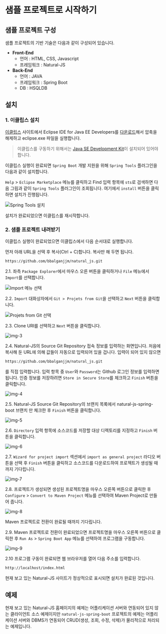 샘플 프로젝트로 시작하기
===

<ul class="contents links" style="margin-left: -267px;width: 237px;"></ul>

[eclipse]: https://www.eclipse.org
[eclipse-download]: https://www.eclipse.org/downloads/eclipse-packages/
[jdk]: http://www.oracle.com/technetwork/java/javase/downloads/index.html

[img-0]: ./images/gtst/gtst2000/0.png
[img-1]: ./images/gtst/gtst2000/1.png
[img-2]: ./images/gtst/gtst2000/2.png
[img-3]: ./images/gtst/gtst2000/3.png
[img-4]: ./images/gtst/gtst2000/4.png
[img-5]: ./images/gtst/gtst2000/5.png
[img-6]: ./images/gtst/gtst2000/6.png
[img-7]: ./images/gtst/gtst2000/7.png
[img-8]: ./images/gtst/gtst2000/8.png
[img-9]: ./images/gtst/gtst2000/9.png

## 샘플 프로젝트 구성

샘플 프로젝트의 기반 기술은 다음과 같이 구성되어 있습니다.
* **Front-End**
     * 언어 : HTML, CSS, Javascript
     * 프레임워크 : Natural-JS
* **Back-End**
     * 언어 : JAVA
     * 프레임워크 : Spring Boot
     * DB : HSQLDB

## 설치

### 1. 이클립스 설치
[이클립스][eclipse] 사이트에서 Eclipse IDE for Java EE Developers를 [다운로드][eclipse-download]해서 압축을 해제하고 eclipse.exe 파일을 실행합니다.
>이클립스를 구동하기 위해서는 [Java SE Development Kit][jdk]이 설치되어 있어야 합니다.

이클립스 실행이 완료되면 `Spring Boot` 개발 지원을 위해 `Spring Tools` 플러그인을 다음과 같이 설치합니다.

`Help` > `Eclipse Marketplace` 메뉴를 클릭하고 Find 입력 항목에  `sts`로 검색하면
다음 그림과 같이 `Spring Tools` 플러그인이 조회됩니다. 여기에서 `install` 버튼을 클릭하면 설치가 진행됩니다.

![Spring Tools 설치][img-0]

설치가 완료되었으면 이클립스를 재시작합니다.

### 2. 샘플 프로젝트 내려받기
이클립스 실행이 완료되었으면 이클립스에서 다음 순서대로 실행합니다.

먼저 아래 URL을 선택 후 복사(Ctrl + C)합니다. 복사만 해 두면 됩니다.
```md
https://github.com/bbalganjjm/natural_js.git
```

2.1. 좌측 `Package Explorer`에서 마우스 오른 버튼을 클릭하거나 `File` 메뉴에서 `Import`를 선택합니다.

![Import 메뉴 선택][img-1]

2.2. `Import` 대화상자에서 `Git > Projets from Git`을 선택하고 `Next` 버튼을 클릭합니다.

![Projets from Git 선택][img-2]

2.3. Clone URI를 선택하고 `Next` 버튼을 클릭합니다.

![img-3][]

2.4. Natural-JS의 Source Git Repository 접속 정보를 입력하는 화면입니다. 처음에 복사해 둔 URL에 의해 값들이 자동으로 입력되어 있을 겁니다. 입력이 되어 있지 않으면
```md
https://github.com/bbalganjjm/natural_js.git
```
를 직접 입력합니다.
입력 항목 중 `User`와 `Password`는 Github 로그인 정보를 입력하면 됩니다. 인증 정보를 저장하려면 `Store in Secure Store`를 체크하고 `Finish` 버튼을 클릭합니다.

![img-4][]

2.5. Natural-JS Source Git Repository의 브랜치 목록에서 natural-js-spring-boot 브랜치 만 체크한 후 `Finish` 버튼을 클릭합니다.

![img-5][]

2.6. `Directory` 입력 항목에 소스코드를 저장할 대상 디렉토리를 지정하고 `Finish` 버튼을 클릭합니다.

![img-6][]

2.7. `Wizard for project import` 섹션에서 `import as general project` 라디오 버튼을 선택 후 `Finish` 버튼을 클릭하고 소스코드를 다운로드하여 프로젝트가 생성될 때까지 기다립니다.

![img-7][]

2.8. 프로젝트가 생성되면 생성된 프로젝트명을 마우스 오른쪽 버튼으로 클릭한 후 `Configure` > `Convert to Maven Project` 메뉴를 선택하여 Maven Project로 만들어 줍니다.

![img-8][]

Maven 프로젝트로 전환이 완료될 때까지 기다립니다.

2.9. Maven 프로젝트로 전환이 완료되었으면 프로젝트명을 마우스 오른쪽 버튼으로 클릭한 후 `Run As` > `Spring Boot App` 메뉴를 선택하여 프로그램을 구동합니다.

![img-9][]

2.10 프로그램 구동이 완료되면 웹 브라우저를 열어 다음 주소를 입력합니다.
```md
http://localhost/index.html
```
현재 보고 있는 Natural-JS 사이트가 정상적으로 표시되면 설치가 완료된 것입니다.

## 예제
현재 보고 있는 Natural-JS 홈페이지의 예제는 어플리케이션 서버와 연동되어 있지 않는 클라이언트 소스 예제이지만 `natural-js-spring-boot` 프로젝트의 예제는 어플리케이션 서버와 DBMS가 연동되어 CRUD(생성, 조회, 수정, 삭제)가 물리적으로 처리되는 예제입니다.